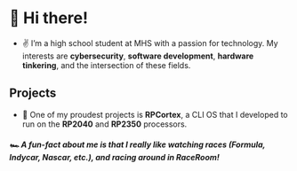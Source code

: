 # 👋 Hi there!
- ✌️ I’m a high school student at MHS with a passion for technology. My interests are **cybersecurity**, **software development**, **hardware tinkering**, and the intersection of these fields.
## Projects
- 🚀 One of my proudest projects is **RPCortex**, a CLI OS that I developed to run on the **RP2040** and **RP2350** processors.
##### **🏎️ A fun-fact** about me is that I really like watching races (Formula, Indycar, Nascar, etc.), and racing around in RaceRoom!
